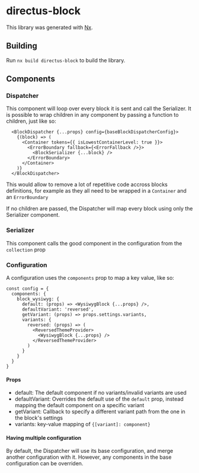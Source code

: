 # directus-block

This library was generated with [Nx](https://nx.dev).

## Building

Run `nx build directus-block` to build the library.

## Components

### Dispatcher

This component will loop over every block it is sent and call the Serializer. It is possible to wrap children in any component by passing a function to children, just like so:

```tsx
  <BlockDispatcher {...props} config={baseBlockDispatcherConfig}>
    {(block) => (
      <Container tokens={{ isLowestContainerLevel: true }}>
        <ErrorBoundary fallback={<ErrorFallback />}>
          <BlockSerializer {...block} />
        </ErrorBoundary>
      </Container>
    )}
  </BlockDispatcher>
```

This would allow to remove a lot of repetitive code accross blocks definitions, for example as they all need to be wrapped in a `Container` and an `ErrorBoundary`

If no children are passed, the Dispatcher will map every block using only the Serializer component.

### Serializer

This component calls the good component in the configuration from the `collection` prop

### Configuration

A configuration uses the `components` prop to map a key value, like so:

```tsx
const config = {
  components: {
    block_wysiwyg: {
      default: (props) => <WysiwygBlock {...props} />,
      defaultVariant: 'reversed',
      getVariant: (props) => props.settings.variants,
      variants: {
        reversed: (props) => (
          <ReversedThemeProvider>
            <WysiwygBlock {...props} />
          </ReversedThemeProvider>
        )
      }
    }
  }
}
```

#### Props

- default: The default component if no variants/invalid variants are used
- defaultVariant: Overrides the default use of the `default` prop, instead mapping the default component on a specific variant
- getVariant: Callback to specify a different variant path from the one in the block's settings
- variants: key-value mapping of `{[variant]: component}`

#### Having multiple configuration

By default, the Dispatcher will use its base configuration, and merge another configuration with it. However, any components in the base configuration can be overriden.